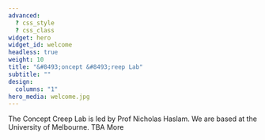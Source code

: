 ```yaml
---
advanced:
  ? css_style
  ? css_class
widget: hero
widget_id: welcome
headless: true
weight: 10
title: "&#8493;oncept &#8493;reep Lab"
subtitle: ""
design:
  columns: "1"
hero_media: welcome.jpg
---
```

The Concept Creep Lab is led by Prof Nicholas Haslam. We are based at the University of Melbourne. TBA More
